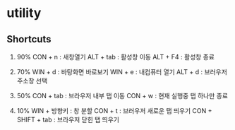 utility 
=========

Shortcuts
---------
1. 90%
CON + n : 새창열기
ALT + tab : 활성창 이동
ALT + F4 : 활성창 종료

2. 70%
WIN + d : 바탕화면 바로보기
WIN + e : 내컴퓨터 열기
ALT + d : 브러우저 주소창 선택 

3. 50%
CON + tab : 브라우저 내부 탭 이동 
CON + w : 현재 실행중 탭 하나만 종료 

4. 10%
WIN + 방향키 : 창 분할 
CON + t : 브러우저 새로운 탭 띄우기 
CON + SHIFT + tab : 브라우저 닫힌 탭 띄우기
